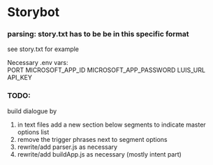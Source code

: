 # Storybot

### parsing: story.txt has to be be in this specific format  
see story.txt for example  
  
  
Necessary .env vars:  
PORT
MICROSOFT_APP_ID
MICROSOFT_APP_PASSWORD
LUIS_URL
API_KEY



### TODO:  
build dialogue by  
1. in text files add a new section below segments to indicate master options list  
2. remove the trigger phrases next to segment options  
3. rewrite/add parser.js as necessary  
3. rewrite/add buildApp.js as necessary (mostly intent part)